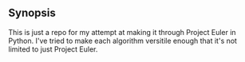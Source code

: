 ## Synopsis

This is just a repo for my attempt at making it through Project Euler in Python. I've tried to make each algorithm versitile enough that it's not limited to just Project Euler.
